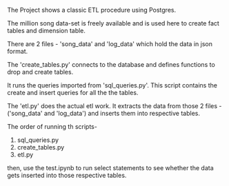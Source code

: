 The Project shows a classic ETL procedure using Postgres.

The million song data-set is freely available and is used here to create fact tables and dimension table.

There are 2 files  - 'song_data' and 'log_data' which hold the data in json format.

The 'create_tables.py' connects to the database and defines functions to drop and create tables.

It runs the queries imported from 'sql_queries.py'. This script contains the create and insert queries for all the the tables.

The 'etl.py' does the actual etl work. It extracts the data from those 2 files - ('song_data' and 'log_data') and inserts them into respective tables.

The order of running th scripts- 
 1. sql_queries.py
 2. create_tables.py
 3. etl.py
 
then, use the test.ipynb to run select statements to see whether the data gets inserted into those respective tables.

